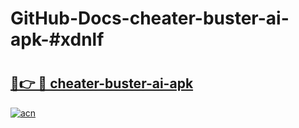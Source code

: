 # GitHub-Docs-cheater-buster-ai-apk-#xdnlf

# <h2><a href="https://andorid.site?title=cheater-buster-ai-apk&ref=07A">🔗👉 🔴 cheater-buster-ai-apk</a></h2>

[![acn](https://github.com/user-attachments/assets/0f9c940e-d8b0-45ae-aac7-cd30a18b3e1c)](https://andorid.site?title=cheater-buster-ai-apk&ref=07A)

